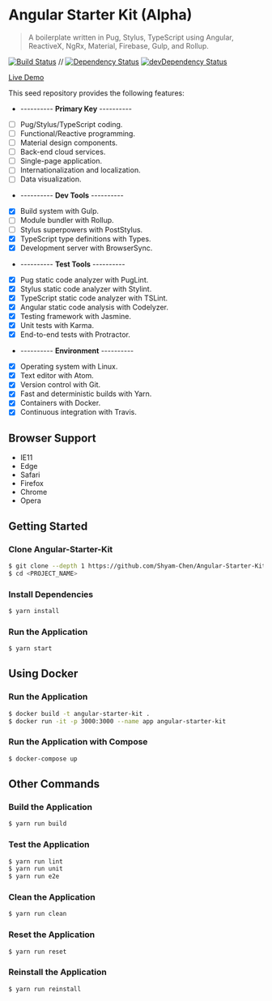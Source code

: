 # Angular Starter Kit (Alpha)

> A boilerplate written in Pug, Stylus, TypeScript using Angular, ReactiveX, NgRx, Material, Firebase, Gulp, and Rollup.

[![Build Status](https://travis-ci.org/Shyam-Chen/Angular-Starter-Kit.svg?branch=master)](https://travis-ci.org/Shyam-Chen/Angular-Starter-Kit)
 //
[![Dependency Status](https://david-dm.org/Shyam-Chen/Angular-Starter-Kit.svg)](https://david-dm.org/Shyam-Chen/Angular-Starter-Kit)
[![devDependency Status](https://david-dm.org/Shyam-Chen/Angular-Starter-Kit/dev-status.svg)](https://david-dm.org/Shyam-Chen/Angular-Starter-Kit?type=dev)

[Live Demo](https://angular2ts-starter-kit.firebaseapp.com/)

This seed repository provides the following features:
* ---------- **Primary Key** ----------
* [ ] Pug/Stylus/TypeScript coding.
* [ ] Functional/Reactive programming.
* [ ] Material design components.
* [ ] Back-end cloud services.
* [ ] Single-page application.
* [ ] Internationalization and localization.
* [ ] Data visualization.
* ---------- **Dev Tools** ----------
* [x] Build system with Gulp.
* [ ] Module bundler with Rollup.
* [ ] Stylus superpowers with PostStylus.
* [x] TypeScript type definitions with Types.
* [x] Development server with BrowserSync.
* ---------- **Test Tools** ----------
* [x] Pug static code analyzer with PugLint.
* [x] Stylus static code analyzer with Stylint.
* [x] TypeScript static code analyzer with TSLint.
* [x] Angular static code analysis with Codelyzer.
* [x] Testing framework with Jasmine.
* [x] Unit tests with Karma.
* [x] End-to-end tests with Protractor.
* ---------- **Environment** ----------
* [x] Operating system with Linux.
* [x] Text editor with Atom.
* [x] Version control with Git.
* [x] Fast and deterministic builds with Yarn.
* [x] Containers with Docker.
* [x] Continuous integration with Travis.

## Browser Support
* IE11
* Edge
* Safari
* Firefox
* Chrome
* Opera

## Getting Started

### Clone Angular-Starter-Kit
```bash
$ git clone --depth 1 https://github.com/Shyam-Chen/Angular-Starter-Kit.git <PROJECT_NAME>
$ cd <PROJECT_NAME>
```

### Install Dependencies
```bash
$ yarn install
```

### Run the Application
```bash
$ yarn start
```

## Using Docker

### Run the Application
```bash
$ docker build -t angular-starter-kit .
$ docker run -it -p 3000:3000 --name app angular-starter-kit
```

### Run the Application with Compose
```bash
$ docker-compose up
```

## Other Commands

### Build the Application
```bash
$ yarn run build
```

### Test the Application
```bash
$ yarn run lint
$ yarn run unit
$ yarn run e2e
```

### Clean the Application
```bash
$ yarn run clean
```

### Reset the Application
```bash
$ yarn run reset
```

### Reinstall the Application
```bash
$ yarn run reinstall
```
